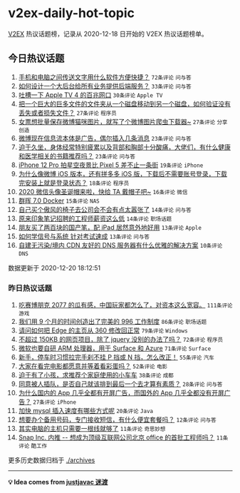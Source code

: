 # v2ex-daily-hot-topic

[V2EX](https://www.v2ex.com/) 热议话题榜，记录从 2020-12-18 日开始的 V2EX 热议话题榜单。

## 今日热议话题

<!-- TODAY BEGIN -->
1. [手机和电脑之间传送文字用什么软件方便快捷？](https://www.v2ex.com/t/737164) ``72条评论`` ``问与答``
1. [如何设计一个大后台给所有业务提供后端服务？](https://www.v2ex.com/t/737157) ``33条评论`` ``问与答``
1. [吐槽一下 Apple TV 4 的百兆网口](https://www.v2ex.com/t/737202) ``30条评论`` ``Apple TV``
1. [把一个巨大的巨多文件的文件夹从一个磁盘移动到另一个磁盘，如何验证没有丢失或者损失文件？](https://www.v2ex.com/t/737154) ``27条评论`` ``程序员``
1. [女票想批量保存微博猫咪图片，就写了个微博图片爬虫下载器~](https://www.v2ex.com/t/737159) ``27条评论`` ``分享创造``
1. [微博现在信息流本体是广告，偶尔插入几条消息](https://www.v2ex.com/t/737195) ``23条评论`` ``问与答``
1. [迫于久坐，身体经常特别疲累以及背部和胸部十分酸痛，大佬们，有什么健康和医学相关的书籍推荐吗？](https://www.v2ex.com/t/737197) ``23条评论`` ``问与答``
1. [iPhone 12 Pro 拍星空夜景比 Pixel 5 差不止一条街](https://www.v2ex.com/t/737210) ``19条评论`` ``iPhone``
1. [为什么像微博 iOS 版本，还有拼多多 iOS 版，下载后不需要账号登录，下载完安装上就是登录状态？](https://www.v2ex.com/t/737186) ``18条评论`` ``程序员``
1. [2020 微信头像圣诞帽来啦，快给 TA 戴帽子吧~](https://www.v2ex.com/t/737222) ``16条评论`` ``微信``
1. [群晖 7.0 Docker](https://www.v2ex.com/t/737208) ``15条评论`` ``NAS``
1. [自己买个傲风的椅子去公司会不会有点太嚣张了](https://www.v2ex.com/t/737239) ``14条评论`` ``问与答``
1. [原来印象笔记招聘的工程师薪资这么低](https://www.v2ex.com/t/737180) ``14条评论`` ``职场话题``
1. [朋友买了两百块的国产笔，配 iPad 居然意外地好用](https://www.v2ex.com/t/737204) ``13条评论`` ``Apple``
1. [如何学信号与系统 针对考试速成](https://www.v2ex.com/t/737162) ``13条评论`` ``问与答``
1. [自建无污染/境内 CDN 友好的 DNS 服务器有什么优雅的解决方案](https://www.v2ex.com/t/737233) ``10条评论`` ``DNS``

数据更新于 2020-12-20 18:12:51
<!-- TODAY END -->

### 昨日热议话题

<!-- YESTERDAY BEGIN -->
1. [吃赛博朋克 2077 的瓜有感，中国玩家都怎么了，对资本这么宽容。](https://www.v2ex.com/t/736999) ``111条评论`` ``游戏``
1. [我们用 9 个月的时间创造出了完美的 996 工作制度](https://www.v2ex.com/t/737054) ``86条评论`` ``职场话题``
1. [请问如何把 Edge 的主页从 360 修改回正常](https://www.v2ex.com/t/736961) ``79条评论`` ``Windows``
1. [不超过 150KB 的网页项目，除了 jquery 没别的办法了吗？](https://www.v2ex.com/t/737048) ``72条评论`` ``程序员``
1. [微软也要自研 ARM 处理器，用于 Surface 和 Azure](https://www.v2ex.com/t/736954) ``71条评论`` ``Surface``
1. [新手，停车时习惯拉完手刹不挂 P 挡或 N 挡，怎么改正！](https://www.v2ex.com/t/736988) ``55条评论`` ``汽车``
1. [大家在看完电影都愿意并等着看彩蛋吗？](https://www.v2ex.com/t/736956) ``52条评论`` ``电影``
1. [迫于有了小孩，求推荐个家庭使用的小车车](https://www.v2ex.com/t/737009) ``38条评论`` ``成都``
1. [同意被人插队，是否自己就该排到最后一个去才算有素质？](https://www.v2ex.com/t/737128) ``28条评论`` ``问与答``
1. [为什么国内的 App 几乎全都有开屏广告，而国外的 App 几乎全都没有开屏广告？](https://www.v2ex.com/t/737098) ``27条评论`` ``iPhone``
1. [加快 mysql 插入速度有哪些方式呢](https://www.v2ex.com/t/737113) ``20条评论`` ``Java``
1. [想要办个备用号码，专门接收短信，有什么便宜套餐吗？](https://www.v2ex.com/t/737103) ``12条评论`` ``问与答``
1. [其实电脑的主机只需要一根线就够了](https://www.v2ex.com/t/737136) ``11条评论`` ``奇思妙想``
1. [Snap Inc. 内推 -- 想成为顶级互联网公司北京 office 的首批工程师吗？](https://www.v2ex.com/t/737108) ``11条评论`` ``酷工作``
<!-- YESTERDAY END -->

更多历史数据归档于 [./archives](./archives)

---

**💡 Idea comes from [justjavac 迷渡](https://github.com/justjavac/)**
